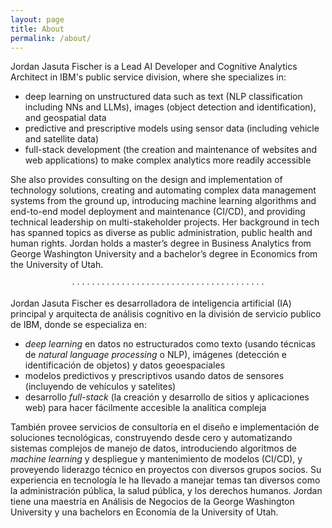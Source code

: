 ```yaml
---
layout: page
title: About
permalink: /about/
---
```


Jordan Jasuta Fischer is a Lead AI Developer and Cognitive Analytics Architect in IBM's public service division, where she specializes in:
* deep learning on unstructured data such as text (NLP classification including NNs and LLMs), images (object detection and identification), and geospatial data
* predictive and prescriptive models using sensor data (including vehicle and satellite data)
* full-stack development (the creation and maintenance of websites and web applications) to make complex analytics more readily accessible

She also provides consulting on the design and implementation of technology solutions, creating and automating complex data management systems from the ground up, introducing machine learning algorithms and end-to-end model deployment and maintenance (CI/CD), and providing technical leadership on multi-stakeholder projects. Her background in tech has spanned topics as diverse as public administration, public health and human rights. Jordan holds a master’s degree in Business Analytics from George Washington University and a bachelor’s degree in Economics from the University of Utah.  

<p style="text-align: center;">
&middot;  &middot;  &middot;  &middot;  &middot;  &middot;  &middot;  &middot;  &middot;  &middot;  &middot;  &middot;  &middot;  &middot;  &middot;  &middot;  &middot;  &middot;  &middot;  &middot;  &middot;  &middot;  &middot;  &middot;  &middot;  &middot;  &middot;  &middot;  &middot;  &middot;  &middot;  &middot;  &middot;  &middot;  &middot;  &middot;  &middot;  &middot;  &middot;  </p>

Jordan Jasuta Fischer es desarrolladora de inteligencia artificial (IA) principal y arquitecta de análisis cognitivo en la división de servicio publico de IBM, donde se especializa en:
* _deep learning_ en datos no estructurados como texto (usando técnicas de _natural language processing_ o NLP), imágenes (detección e identificación de objetos) y datos geoespaciales
* modelos predictivos y prescriptivos usando datos de sensores (incluyendo de vehículos y satelites)
* desarrollo _full-stack_ (la creación y desarrollo de sitios y aplicaciones web) para hacer fácilmente accesible la analítica compleja

También provee servicios de consultoría en el diseño e implementación de soluciones tecnológicas, construyendo desde cero y automatizando sistemas complejos de manejo de datos, introduciendo algoritmos de _machine learning_ y despliegue y mantenimiento de modelos (CI/CD), y proveyendo liderazgo técnico en proyectos con diversos grupos socios. Su experiencia en tecnología le ha llevado a manejar temas tan diversos como la administración pública, la salud pública, y los derechos humanos. Jordan tiene una maestría en Análisis de Negocios de la George Washington University y una bachelors en Economía de la University of Utah.
